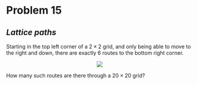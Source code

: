 # Problem 15
## _Lattice paths_



Starting in the top left corner of a $2 \times 2$ grid, and only being able to move to the right and down, there are exactly $6$ routes to the bottom right corner.

<div align="center">
  <img src="https://projecteuler.net/project/images/p015.png">
</div>

How many such routes are there through a $20 \times 20$ grid?
